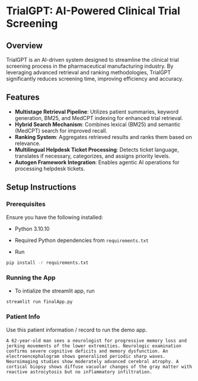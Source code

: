 # TrialGPT: AI-Powered Clinical Trial Screening

## Overview
TrialGPT is an AI-driven system designed to streamline the clinical trial screening process in the pharmaceutical manufacturing industry. By leveraging advanced retrieval and ranking methodologies, TrialGPT significantly reduces screening time, improving efficiency and accuracy.

## Features
- **Multistage Retrieval Pipeline**: Utilizes patient summaries, keyword generation, BM25, and MedCPT indexing for enhanced trial retrieval.
- **Hybrid Search Mechanism**: Combines lexical (BM25) and semantic (MedCPT) search for improved recall.
- **Ranking System**: Aggregates retrieved results and ranks them based on relevance.
- **Multilingual Helpdesk Ticket Processing**: Detects ticket language, translates if necessary, categorizes, and assigns priority levels.
- **Autogen Framework Integration**: Enables agentic AI operations for processing helpdesk tickets.


## Setup Instructions
### Prerequisites
Ensure you have the following installed:
- Python 3.10.10
- Required Python dependencies from `requirements.txt`

- Run
  
 ```sh
pip install -r requirements.txt
```


### Running the App
- To intialize the streamlit app, run

 ```sh
streamlit run finalApp.py
```

### Patient Info

Use this patient information / record to run the demo app.

 ```
A 62-year-old man sees a neurologist for progressive memory loss and jerking movements of the lower extremities. Neurologic examination confirms severe cognitive deficits and memory dysfunction. An electroencephalogram shows generalized periodic sharp waves. Neuroimaging studies show moderately advanced cerebral atrophy. A cortical biopsy shows diffuse vacuolar changes of the gray matter with reactive astrocytosis but no inflammatory infiltration.
```


